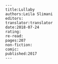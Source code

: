 
    ---
    title:Lullaby
    authors:Leila Slimani
    editors:
    translator:translator
    date:2018-07-24
    rating:
    re-read:
    pages:207
    non-fiction:
    comic:
    published:2017
    ---

    